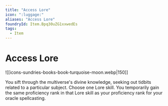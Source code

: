 ```yaml
---
title: "Access Lore"
icon: ":luggage:"
aliases: "Access Lore"
foundryId: Item.Bpq30uZG1xxwedEs
tags:
  - Item
---
```


# Access Lore
![[icons-sundries-books-book-turquoise-moon.webp|150]]

You sift through the multiverse's divine knowledge, seeking out tidbits related to a particular subject. Choose one Lore skill. You temporarily gain the same proficiency rank in that Lore skill as your proficiency rank for your oracle spellcasting.
